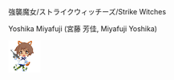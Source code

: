 強襲魔女/ストライクウィッチーズ/Strike Witches

Yoshika Miyafuji (宮藤 芳佳, Miyafuji Yoshika)

![ Yoshika Miyafuji](YoshikaMiyafuji64SD.png " Yoshika Miyafuji")
